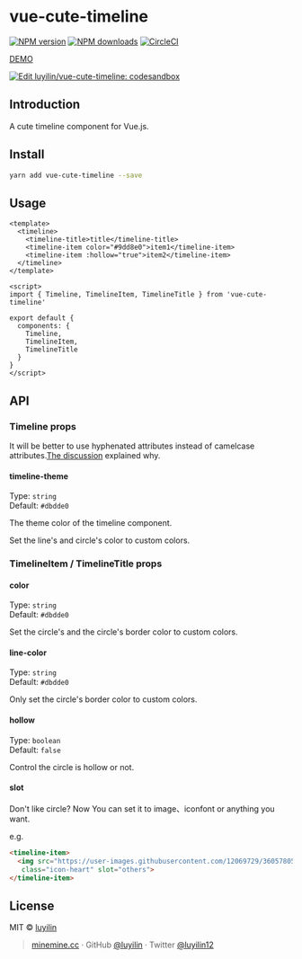 # vue-cute-timeline

[![NPM version](https://img.shields.io/npm/v/vue-cute-timeline.svg?style=flat)](https://npmjs.com/package/vue-cute-timeline) [![NPM downloads](https://img.shields.io/npm/dm/vue-cute-timeline.svg?style=flat)](https://npmjs.com/package/vue-cute-timeline) [![CircleCI](https://circleci.com/gh/luyilin/vue-cute-timeline/tree/master.svg?style=shield)](https://circleci.com/gh/luyilin/vue-cute-timeline/tree/master)

[DEMO](https://luyilin.github.io/vue-cute-timeline/example/dist/)

[![Edit luyilin/vue-cute-timeline: codesandbox](https://codesandbox.io/static/img/play-codesandbox.svg)](https://codesandbox.io/s/github/luyilin/vue-cute-timeline/tree/master/example/codesandbox)

## Introduction

A cute timeline component for Vue.js.

## Install

```bash
yarn add vue-cute-timeline --save
```

## Usage

```vue
<template>
  <timeline>
    <timeline-title>title</timeline-title>
    <timeline-item color="#9dd8e0">item1</timeline-item>
    <timeline-item :hollow="true">item2</timeline-item>
  </timeline>
</template>

<script>
import { Timeline, TimelineItem, TimelineTitle } from 'vue-cute-timeline'

export default {
  components: {
    Timeline,
    TimelineItem,
    TimelineTitle
  }
}
</script>
```
## API

### Timeline props

It will be better to use hyphenated attributes instead of camelcase attributes.[The discussion](https://stackoverflow.com/questions/1696864/naming-class-and-id-html-attributes-dashes-vs-underlines) explained why. 

#### timeline-theme

Type: `string`<br>
Default: `#dbdde0`

The theme color of the timeline component.

Set the line's and circle's color to custom colors.

### TimelineItem / TimelineTitle props

#### color

Type: `string`<br>
Default: `#dbdde0`

Set the circle's and the circle's border color to custom colors.

#### line-color

Type: `string`<br>
Default: `#dbdde0`

Only set the circle's border color to custom colors.

#### hollow

Type: `boolean`<br>
Default: `false`

Control the circle is hollow or not.

#### slot

Don't like circle? Now You can set it to image、iconfont or anything you want.

e.g. 

```html
<timeline-item>
  <img src="https://user-images.githubusercontent.com/12069729/36057805-80cfc3d2-0e4e-11e8-8851-6fda091ff389.png"
   class="icon-heart" slot="others">
</timeline-item>
```

## License

MIT &copy; [luyilin](https://github.com/luyilin)

> [minemine.cc](https://minemine.cc) · GitHub [@luyilin](https://github.com/luyilin) · Twitter [@luyilin12](https://twitter.com/luyilin12)

